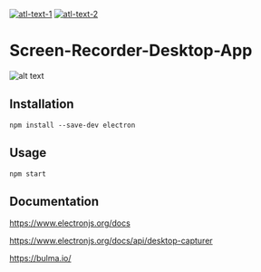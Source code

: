[![atl-text-1](https://img.shields.io/badge/Version-8.1.1-orange?logo=Electron&style=flat)](https://www.electronjs.org/) [![atl-text-2](https://img.shields.io/badge/License-MIT-orange?logo=License&style=flat)](https://github.com/KingCobra2018/Python-Flask-CMS/blob/master/LICENSE)

# Screen-Recorder-Desktop-App
![alt text](https://raw.githubusercontent.com/KingCobra2018/Screen-Recorder-Desktop-App/master/Demo.png)

## Installation
```node
npm install --save-dev electron
```
## Usage
```node
npm start
```
## Documentation
https://www.electronjs.org/docs

https://www.electronjs.org/docs/api/desktop-capturer

https://bulma.io/
